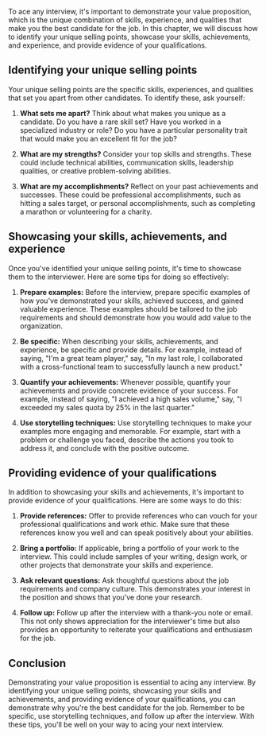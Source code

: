 
To ace any interview, it's important to demonstrate your value proposition, which is the unique combination of skills, experience, and qualities that make you the best candidate for the job. In this chapter, we will discuss how to identify your unique selling points, showcase your skills, achievements, and experience, and provide evidence of your qualifications.

Identifying your unique selling points
--------------------------------------

Your unique selling points are the specific skills, experiences, and qualities that set you apart from other candidates. To identify these, ask yourself:

1. **What sets me apart?** Think about what makes you unique as a candidate. Do you have a rare skill set? Have you worked in a specialized industry or role? Do you have a particular personality trait that would make you an excellent fit for the job?

2. **What are my strengths?** Consider your top skills and strengths. These could include technical abilities, communication skills, leadership qualities, or creative problem-solving abilities.

3. **What are my accomplishments?** Reflect on your past achievements and successes. These could be professional accomplishments, such as hitting a sales target, or personal accomplishments, such as completing a marathon or volunteering for a charity.

Showcasing your skills, achievements, and experience
----------------------------------------------------

Once you've identified your unique selling points, it's time to showcase them to the interviewer. Here are some tips for doing so effectively:

1. **Prepare examples:** Before the interview, prepare specific examples of how you've demonstrated your skills, achieved success, and gained valuable experience. These examples should be tailored to the job requirements and should demonstrate how you would add value to the organization.

2. **Be specific:** When describing your skills, achievements, and experience, be specific and provide details. For example, instead of saying, "I'm a great team player," say, "In my last role, I collaborated with a cross-functional team to successfully launch a new product."

3. **Quantify your achievements:** Whenever possible, quantify your achievements and provide concrete evidence of your success. For example, instead of saying, "I achieved a high sales volume," say, "I exceeded my sales quota by 25% in the last quarter."

4. **Use storytelling techniques:** Use storytelling techniques to make your examples more engaging and memorable. For example, start with a problem or challenge you faced, describe the actions you took to address it, and conclude with the positive outcome.

Providing evidence of your qualifications
-----------------------------------------

In addition to showcasing your skills and achievements, it's important to provide evidence of your qualifications. Here are some ways to do this:

1. **Provide references:** Offer to provide references who can vouch for your professional qualifications and work ethic. Make sure that these references know you well and can speak positively about your abilities.

2. **Bring a portfolio:** If applicable, bring a portfolio of your work to the interview. This could include samples of your writing, design work, or other projects that demonstrate your skills and experience.

3. **Ask relevant questions:** Ask thoughtful questions about the job requirements and company culture. This demonstrates your interest in the position and shows that you've done your research.

4. **Follow up:** Follow up after the interview with a thank-you note or email. This not only shows appreciation for the interviewer's time but also provides an opportunity to reiterate your qualifications and enthusiasm for the job.

Conclusion
----------

Demonstrating your value proposition is essential to acing any interview. By identifying your unique selling points, showcasing your skills and achievements, and providing evidence of your qualifications, you can demonstrate why you're the best candidate for the job. Remember to be specific, use storytelling techniques, and follow up after the interview. With these tips, you'll be well on your way to acing your next interview.
